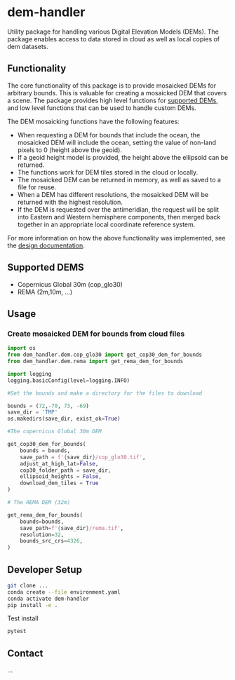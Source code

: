 # dem-handler
Utility package for handling various Digital Elevation Models (DEMs). 
The package enables access to data stored in cloud as well as local copies of dem datasets. 

## Functionality

The core functionality of this package is to provide mosaicked DEMs for arbitrary bounds.
This is valuable for creating a mosaicked DEM that covers a scene. 
The package provides high level functions for [supported DEMs](#supported-dems), and 
low level functions that can be used to handle custom DEMs. 

The DEM mosaicking functions have the following features:
* When requesting a DEM for bounds that include the ocean, the mosaicked DEM will 
include the ocean, setting the value of non-land pixels to 0 (height above the geoid).
* If a geoid height model is provided, the height above the ellipsoid can be returned.
* The functions work for DEM tiles stored in the cloud or locally.
* The mosaicked DEM can be returned in memory, as well as saved to a file for reuse. 
* When a DEM has different resolutions, the mosaicked DEM will be returned with the highest resolution.
* If the DEM is requested over the antimeridian, the request will be split into Eastern 
and Western hemisphere components, then merged back together in an appropriate local coordinate reference system.

For more information on how the above functionality was implemented, 
see the [design documentation](docs/design.md).

## Supported DEMS
- Copernicus Global 30m (cop_glo30)
- REMA (2m,10m, ...)

## Usage
### Create mosaicked DEM for bounds from cloud files

```python
import os
from dem_handler.dem.cop_glo30 import get_cop30_dem_for_bounds
from dem_handler.dem.rema import get_rema_dem_for_bounds

import logging
logging.basicConfig(level=logging.INFO)

#Set the bounds and make a directory for the files to download

bounds = (72,-70, 73, -69)
save_dir = 'TMP'
os.makedirs(save_dir, exist_ok=True)

#The copernicus Global 30m DEM 

get_cop30_dem_for_bounds(
    bounds = bounds,
    save_path = f'{save_dir}/cop_glo30.tif',
    adjust_at_high_lat=False,
    cop30_folder_path = save_dir,
    ellipsoid_heights = False,
    download_dem_tiles = True
)

# The REMA DEM (32m)

get_rema_dem_for_bounds(
    bounds=bounds,
    save_path=f'{save_dir}/rema.tif',
    resolution=32,
    bounds_src_crs=4326,
)
```

## Developer Setup

```bash
git clone ...
conda create --file environment.yaml
conda activate dem-handler
pip install -e .
```

Test install

```bash
pytest
```

## Contact
...